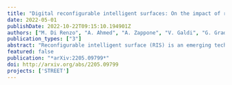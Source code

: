 ```yaml
---
title: "Digital reconfigurable intelligent surfaces: On the impact of realistic reradiation models"
date: 2022-05-01
publishDate: 2022-10-22T09:15:10.194901Z
authors: ["M. Di Renzo", "A. Ahmed", "A. Zappone", "V. Galdi", "G. Gradoni", "M. Moccia", "G. Castaldi"]
publication_types: ["3"]
abstract: "Reconfigurable intelligent surface (RIS) is an emerging technology that is under investigation for different applications in wireless communications. RISs are often analyzed and optimized by considering simplified electromagnetic reradiation models. In this chapter, we aim to study the impact of realistic reradiation models for RISs as a function of the sub-wavelength inter-distance between nearby elements of the RIS, the quantization levels of the reflection coefficients, the interplay between the amplitude and phase of the reflection coefficients, and the presence of electromagnetic interference. We consider both case studies in which the users may be located in the far-field and near-field regions of an RIS. Our study shows that, due to design constraints, such as the need of using quantized reflection coefficients or the inherent interplay between the phase and the amplitude of the reflection coefficients, an RIS may reradiate power towards unwanted directions that depend on the intended and interfering electromagnetic waves. Therefore, it is in general important to optimize an RIS by considering the entire reradiation pattern by design to maximize the reradiated power towards the desired directions of reradiation while keeping the power reradiated towards other unwanted directions at a low level. Our study shows that a 2-bit digitally controllable RIS with an almost constant reflection amplitude as a function of the applied phase shift, and whose scattering elements have a size and an inter-distance between (1/8)th and (1/4)th of the signal wavelength may be a good tradeoff between performance, implementation complexity and cost. However, the presented results are preliminary and pave the way for further research into the performance of RISs based on accurate and realistic electromagnetic reradiation models."
featured: false
publication: "*arXiv:2205.09799*"
doi: http://arxiv.org/abs/2205.09799
projects: ['STREET']
---
```

